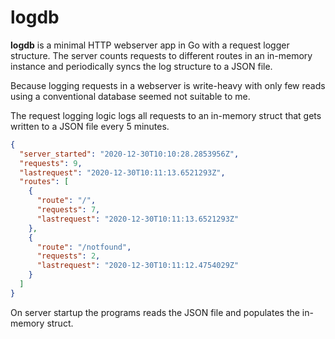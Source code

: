 # logdb

**logdb** is a minimal HTTP webserver app in Go with a request logger structure. The server counts requests to different routes in an in-memory instance and periodically syncs the log structure to a JSON file.

Because logging requests in a webserver is write-heavy with only few reads using a conventional database seemed not suitable to me.

The request logging logic logs all requests to an in-memory struct that gets written to a JSON file every 5 minutes.

```json
{
  "server_started": "2020-12-30T10:10:28.2853956Z",
  "requests": 9,
  "lastrequest": "2020-12-30T10:11:13.6521293Z",
  "routes": [
    {
      "route": "/",
      "requests": 7,
      "lastrequest": "2020-12-30T10:11:13.6521293Z"
    },
    {
      "route": "/notfound",
      "requests": 2,
      "lastrequest": "2020-12-30T10:11:12.4754029Z"
    }
  ]
}
```

On server startup the programs reads the JSON file and populates the in-memory struct.

